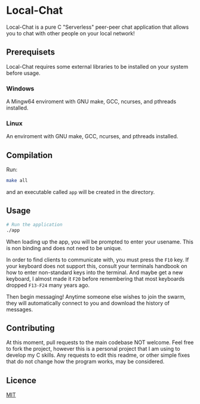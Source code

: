 # Local-Chat

Local-Chat is a pure C "Serverless" peer-peer chat application that allows
you to chat with other people on your local network!

## Prerequisets

Local-Chat requires some external libraries to be installed on your system before usage.

### Windows

A Mingw64 enviroment with GNU make, GCC, ncurses, and pthreads installed.

### Linux

An enviroment with GNU make, GCC, ncurses, and pthreads installed.

## Compilation

Run:
``` sh
make all
```
and an executable called `app` will be created in the directory.

## Usage

``` sh
# Run the application
./app
```

When loading up the app, you will be prompted to enter your usename. This
is non binding and does not need to be unique.

In order to find clients to communicate with, you must press the `F10` key.
If your keyboard does not support this, consult your terminals handbook on how
to enter non-standard keys into the terminal. And maybe get a new keyboard,
I almost made it `F20` before remembering that most keyboards dropped `F13-F24`
many years ago.

Then begin messaging! Anytime someone else wishes to join the swarm, they will automatically
connect to you and download the history of messages. 

## Contributing

At this moment, pull requests to the main codebase NOT welcome. Feel free to fork the project,
however this is a personal project that I am using to develop my C skills. Any requests to edit
this readme, or other simple fixes that do not change how the program works, may be considered.

## Licence

[MIT](https://choosealicense.com/licenses/mit/)
